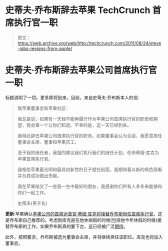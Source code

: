 # 史蒂夫·乔布斯辞去苹果 TechCrunch 首席执行官一职

> 原文：<https://web.archive.org/web/http://techcrunch.com/2011/08/24/steve-jobs-resigns-from-apple/>

# 史蒂夫·乔布斯辞去苹果公司首席执行官一职

标题说明了一切。更多即将到来。目前，来自史蒂夫·乔布斯本人的信:

> 致苹果董事会和苹果社区:
> 
> 我总是说，如果有一天我不能再履行作为苹果公司首席执行官的职责和期望，我会第一个让你们知道。不幸的是，这一天已经到来。
> 
> 我特此辞去苹果公司首席执行官的职务。如果董事会认为合适，我愿意担任董事会主席、董事和苹果员工。
> 
> 至于我的继任者，我强烈建议我们执行我们的继任计划，任命蒂姆·库克为苹果首席执行官。
> 
> 我相信苹果最光明和最具创新性的日子就在前面。我期待着以新的角色观看并为其成功做出贡献。
> 
> 我在苹果结交了一些我一生中最好的朋友，我感谢你们所有人多年来能够和你们一起工作。
> 
> 史蒂夫(男子名)

**更新**:苹果确认[苹果公司的首席运营官·蒂姆·库克将接替乔布斯担任首席执行官](https://web.archive.org/web/20230205043809/https://techcrunch.com/2011/08/24/apples-coo-tim-cook-replaces-steve-jobs-as-ceo/)，这是乔布斯自己推荐的。考虑到库克是在他休病假的时候(包括他今年休假的时候)接替乔布斯的工作，如果乔布斯真的要下台，这已经被广泛[期待](https://web.archive.org/web/20230205043809/https://techcrunch.com/2011/01/17/steve-jobs-apple-tim-cook-2011/)。

此外，按照要求，乔布斯被选为董事会主席，并将继续担任该职位。库克也将加入董事会。